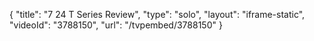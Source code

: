 {
    "title": "7 24 T Series Review",
    "type": "solo",
    "layout": "iframe-static",
    "videoId": "3788150",
    "url": "\/tvpembed\/3788150"
}